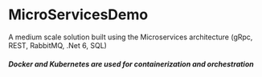 # MicroServicesDemo
A medium scale solution built using the Microservices architecture (gRpc, REST, RabbitMQ, .Net 6, SQL)
##### Docker and Kubernetes are used for containerization and orchestration
